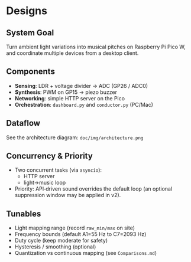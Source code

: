 # Designs

## System Goal
Turn ambient light variations into musical pitches on Raspberry Pi Pico W, and coordinate multiple devices from a desktop client.

## Components
- **Sensing**: LDR + voltage divider → ADC (GP26 / ADC0)
- **Synthesis**: PWM on GP15 → piezo buzzer
- **Networking**: simple HTTP server on the Pico
- **Orchestration**: `dashboard.py` and `conductor.py` (PC/Mac)

## Dataflow
See the architecture diagram: `doc/img/architecture.png`

## Concurrency & Priority
- Two concurrent tasks (via `asyncio`):
  - HTTP server
  - light→music loop
- Priority: API‑driven sound overrides the default loop (an optional suppression window may be applied in v2).

## Tunables
- Light mapping range (record `raw_min/max` on site)
- Frequency bounds (default A1=55 Hz to C7=2093 Hz)
- Duty cycle (keep moderate for safety)
- Hysteresis / smoothing (optional)
- Quantization vs continuous mapping (see `Comparisons.md`)